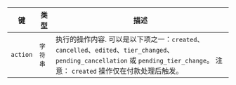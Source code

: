 | 键        | 类型    | 描述                                                                                                                                         |
| -------- | ----- | ------------------------------------------------------------------------------------------------------------------------------------------ |
| `action` | `字符串` | 执行的操作内容. 可以是以下项之一：`created`、`cancelled`、`edited`、`tier_changed`、`pending_cancellation` 或 `pending_tier_change`。 注意： `created` 操作仅在付款处理后触发。 |
